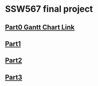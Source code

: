 # SSW567 final project

## [Part0 Gantt Chart Link](https://docs.google.com/spreadsheets/d/1qTgN0CX67OWnQxWGBxndH0yWO1h_gmxcKIuvtkJLGdY/edit#gid=1688732048)

## [Part1](Part1.docx)

## [Part2](PART2)

## [Part3](PART3)

